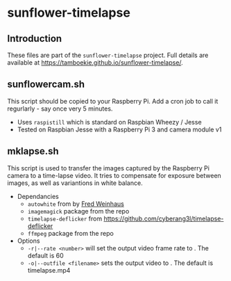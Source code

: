 # sunflower-timelapse

## Introduction ##
These files are part of the ```sunflower-timelapse``` project. Full details are available at https://tamboekie.github.io/sunflower-timelapse/.

## sunflowercam.sh ##
This script should be copied to your Raspberry Pi. Add a cron job to call it regurlarly - say once very 5 minutes.
* Uses ```raspistill``` which is standard on Raspbian Wheezy / Jesse
* Tested on Raspbian Jesse with a Raspberry Pi 3 and camera module v1

## mklapse.sh ##
This script is used to transfer the images captured by the Raspberry Pi camera to a time-lapse video. It tries to compensate for exposure between images, as well as variantions in white balance.
* Dependancies
  * ```autowhite``` from by [Fred Weinhaus](http://www.fmwconcepts.com/imagemagick/autowhite/index.php)
  * ```imagemagick``` package from the repo
  * ```timelapse-deflicker``` from https://github.com/cyberang3l/timelapse-deflicker
  * ```ffmpeg``` package from the repo
* Options
  * ```-r|--rate <number>``` will set the output video frame rate to <number>. The default is 60
  * ```-o|--outfile <filename>``` sets the output video to <filename>. The default is timelapse.mp4
